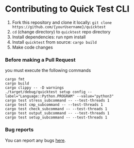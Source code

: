 # Contributing to Quick Test CLI

1. Fork this repository and clone it locally: `git clone https://github.com/{yourUsername}/quicktest`
2. `cd` (change directory) to `quicktest` repo directory
3. Install dependencies: run npm install
4. Install `quicktest` from source: `cargo build`
5. Make code changes

### Before making a Pull Request

you must execute the following commands

```shell
cargo fmt
cargo build
cargo clippy -- -D warnings
./target/debug/quicktest setup config --label="Language::Python.PROGRAM" --value="python3"
cargo test stress_subcommand -- --test-threads 1
cargo test cmp_subcommand -- --test-threads 1
cargo test check_subcommand -- --test-threads 1
cargo test output_subcommand -- --test-threads 1
cargo test setup_subcommand -- --test-threads 1
```

### Bug reports

You can report any bugs [here](https://github.com/LuisMBaezCo/quicktest/issues).